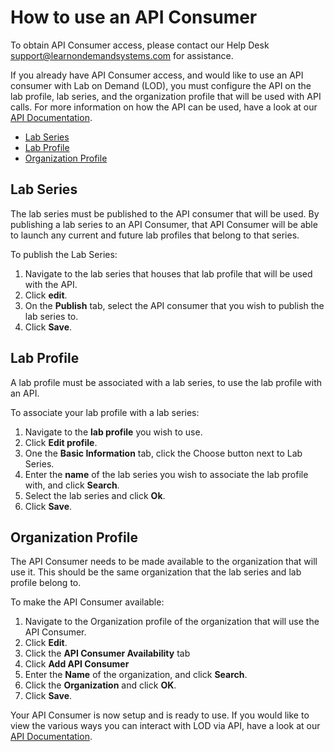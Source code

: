 # How to use an API Consumer

To obtain API Consumer access, please contact our Help Desk support@learnondemandsystems.com for assistance.

If you already have API Consumer access, and would like to use an API consumer with Lab on Demand (LOD), you must configure the API on the lab profile, lab series, and the organization profile that will be used with API calls. For more information on how the API can be used, have a look at our [API Documentation](lod/lod-api/lod-api-main.md). 

- [Lab Series](#lab-series)
- [Lab Profile](#lab-profile)
- [Organization Profile](#organization-profile)

## Lab Series

The lab series must be published to the API consumer that will be used. By publishing a lab series to an API Consumer, that API Consumer will be able to launch any current and future lab profiles that belong to that series. 

To publish the Lab Series:

1. Navigate to the lab series that houses that lab profile that will be used with the API.
1. Click **edit**.
1. On the **Publish** tab, select the API consumer that you wish to publish the lab series to. 
1. Click **Save**.

## Lab Profile

A lab profile must be associated with a lab series, to use the lab profile with an API.

To associate your lab profile with a lab series:

1. Navigate to the **lab profile** you wish to use.
1. Click **Edit profile**.
1. One the **Basic Information** tab, click the Choose button next to Lab Series.
1. Enter the **name** of the lab series you wish to associate the lab profile with, and click **Search**. 
1. Select the lab series and click **Ok**.
1. Click **Save**.

## Organization Profile

The API Consumer needs to be made available to the organization that will use it. This should be the same organization that the lab series and lab profile belong to. 

To make the API Consumer available:

1. Navigate to the Organization profile of the organization that will use the API Consumer. 
1. Click **Edit**.
1. Click the **API Consumer Availability** tab
1. Click **Add API Consumer**
1. Enter the **Name** of the organization, and click **Search**.
1. Click the **Organization** and click **OK**.
1. Click **Save**.

Your API Consumer is now setup and is ready to use. If you would like to view the various ways you can interact with LOD via API, have a look at our [API Documentation](/lod/lod-api/lod-api-main.md).

